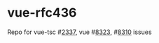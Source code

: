 # vue-rfc436
Repo for vue-tsc #[2337](https://github.com/johnsoncodehk/volar/issues/2337), vue #[8323](https://github.com/vuejs/core/issues/8323), #[8310](https://github.com/vuejs/core/issues/8310) issues
